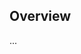 <!-- Note: Please must use one of our issue templates to file an issue! 🛑 -->
<!-- 👉 https://github.com/iyansr/test-ts/issues/new/choose 👈 -->
<!-- **Issues that should have been filed with a template will be closed without action, and we will ask you to use a template.** -->

<!-- This blank issue template is only for issues that don't fit any of the templates. -->

## Overview

...
